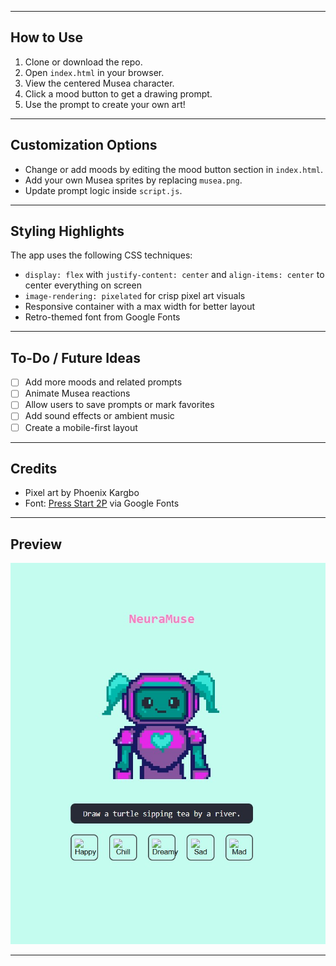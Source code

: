 
---

## How to Use

1. Clone or download the repo.
2. Open `index.html` in your browser.
3. View the centered Musea character.
4. Click a mood button to get a drawing prompt.
5. Use the prompt to create your own art!

---

## Customization Options

- Change or add moods by editing the mood button section in `index.html`.
- Add your own Musea sprites by replacing `musea.png`.
- Update prompt logic inside `script.js`.

---

## Styling Highlights

The app uses the following CSS techniques:
- `display: flex` with `justify-content: center` and `align-items: center` to center everything on screen
- `image-rendering: pixelated` for crisp pixel art visuals
- Responsive container with a max width for better layout
- Retro-themed font from Google Fonts

---

## To-Do / Future Ideas

- [ ] Add more moods and related prompts
- [ ] Animate Musea reactions
- [ ] Allow users to save prompts or mark favorites
- [ ] Add sound effects or ambient music
- [ ] Create a mobile-first layout

---

## Credits

- Pixel art by Phoenix Kargbo
- Font: [Press Start 2P](https://fonts.google.com/specimen/Press+Start+2P) via Google Fonts

---

## Preview

![Musea Screenshot](neuramuse-ss.jpg)

---


